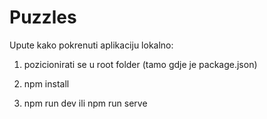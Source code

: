 # Puzzles

Upute kako pokrenuti aplikaciju lokalno:

1. pozicionirati se u root folder (tamo gdje je package.json)

2. npm install

3. npm run dev ili npm run serve


